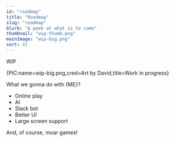 ```yaml
---
id: "roadmap"
title: "Roadmap"
slug: "roadmap"
blurb: "A peek at what is to come"
thumbnail: "wip-thumb.png"
mainImage: "wip-big.png"
sort: 42
---
```


WIP

{PIC:name=wip-big.png,cred=Art by David,title=Work in progress}

What we gonna do with {ME}?

- Online play
- AI
- Slack bot
- Better UI
- Large screen support

And, of course, moar games!
